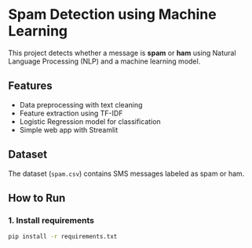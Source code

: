 # Spam Detection using Machine Learning

This project detects whether a message is **spam** or **ham** using Natural Language Processing (NLP) and a machine learning model.

## Features
- Data preprocessing with text cleaning
- Feature extraction using TF-IDF
- Logistic Regression model for classification
- Simple web app with Streamlit

## Dataset
The dataset (`spam.csv`) contains SMS messages labeled as spam or ham.

## How to Run

### 1. Install requirements
```bash
pip install -r requirements.txt
